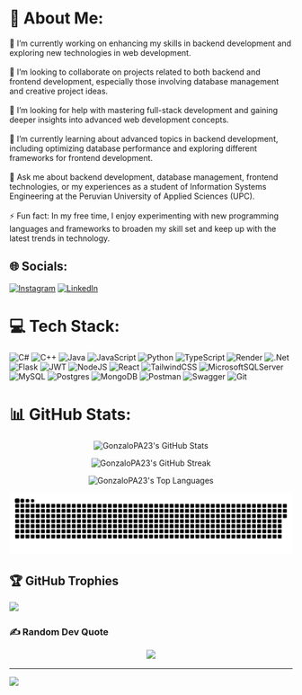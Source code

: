 # 💫 About Me:
🔭 I’m currently working on enhancing my skills in backend development and exploring new technologies in web development.<br><br>👯 I’m looking to collaborate on projects related to both backend and frontend development, especially those involving database management and creative project ideas.<br><br>🤝 I’m looking for help with mastering full-stack development and gaining deeper insights into advanced web development concepts.<br><br>🌱 I’m currently learning about advanced topics in backend development, including optimizing database performance and exploring different frameworks for frontend development.<br><br>💬 Ask me about backend development, database management, frontend technologies, or my experiences as a student of Information Systems Engineering at the Peruvian University of Applied Sciences (UPC).<br><br>⚡ Fun fact: In my free time, I enjoy experimenting with new programming languages and frameworks to broaden my skill set and keep up with the latest trends in technology.


## 🌐 Socials:
[![Instagram](https://img.shields.io/badge/Instagram-%23E4405F.svg?logo=Instagram&logoColor=white)](https://instagram.com/gonzalo.amaya23) [![LinkedIn](https://img.shields.io/badge/LinkedIn-%230077B5.svg?logo=linkedin&logoColor=white)](https://linkedin.com/in/gonzalopa23) 

# 💻 Tech Stack:
![C#](https://img.shields.io/badge/c%23-%23239120.svg?style=for-the-badge&logo=csharp&logoColor=white) ![C++](https://img.shields.io/badge/c++-%2300599C.svg?style=for-the-badge&logo=c%2B%2B&logoColor=white) ![Java](https://img.shields.io/badge/java-%23ED8B00.svg?style=for-the-badge&logo=openjdk&logoColor=white) ![JavaScript](https://img.shields.io/badge/javascript-%23323330.svg?style=for-the-badge&logo=javascript&logoColor=%23F7DF1E) ![Python](https://img.shields.io/badge/python-3670A0?style=for-the-badge&logo=python&logoColor=ffdd54) ![TypeScript](https://img.shields.io/badge/typescript-%23007ACC.svg?style=for-the-badge&logo=typescript&logoColor=white) ![Render](https://img.shields.io/badge/Render-%46E3B7.svg?style=for-the-badge&logo=render&logoColor=white) ![.Net](https://img.shields.io/badge/.NET-5C2D91?style=for-the-badge&logo=.net&logoColor=white) ![Flask](https://img.shields.io/badge/flask-%23000.svg?style=for-the-badge&logo=flask&logoColor=white) ![JWT](https://img.shields.io/badge/JWT-black?style=for-the-badge&logo=JSON%20web%20tokens) ![NodeJS](https://img.shields.io/badge/node.js-6DA55F?style=for-the-badge&logo=node.js&logoColor=white) ![React](https://img.shields.io/badge/react-%2320232a.svg?style=for-the-badge&logo=react&logoColor=%2361DAFB) ![TailwindCSS](https://img.shields.io/badge/tailwindcss-%2338B2AC.svg?style=for-the-badge&logo=tailwind-css&logoColor=white) ![MicrosoftSQLServer](https://img.shields.io/badge/Microsoft%20SQL%20Server-CC2927?style=for-the-badge&logo=microsoft%20sql%20server&logoColor=white) ![MySQL](https://img.shields.io/badge/mysql-4479A1.svg?style=for-the-badge&logo=mysql&logoColor=white) ![Postgres](https://img.shields.io/badge/postgres-%23316192.svg?style=for-the-badge&logo=postgresql&logoColor=white) ![MongoDB](https://img.shields.io/badge/MongoDB-%234ea94b.svg?style=for-the-badge&logo=mongodb&logoColor=white) ![Postman](https://img.shields.io/badge/Postman-FF6C37?style=for-the-badge&logo=postman&logoColor=white) ![Swagger](https://img.shields.io/badge/-Swagger-%23Clojure?style=for-the-badge&logo=swagger&logoColor=white) ![Git](https://img.shields.io/badge/git-%23F05033.svg?style=for-the-badge&logo=git&logoColor=white)
# 📊 GitHub Stats:

<p align="center">
    <img src="https://github-readme-stats.vercel.app/api?username=GonzaloPA23&theme=dark&hide_border=false&include_all_commits=false&count_private=false" alt="GonzaloPA23's GitHub Stats" />
</p>

<p align="center">
    <img src="https://github-readme-streak-stats.herokuapp.com/?user=GonzaloPA23&theme=dark&hide_border=false" alt="GonzaloPA23's GitHub Streak" />
</p>

<p align="center">
    <img src="https://github-readme-stats.vercel.app/api/top-langs/?username=GonzaloPA23&theme=dark&hide_border=false&include_all_commits=false&count_private=false&layout=compact" alt="GonzaloPA23's Top Languages" />
</p>

<p align="center">
 <img width="1000" src="assets/github-snake.svg" alt="snake"/>
</p>

## 🏆 GitHub Trophies
![](https://github-profile-trophy.vercel.app/?username=GonzaloPA23&theme=juicyfresh&no-frame=false&no-bg=false&margin-w=4)

### ✍️ Random Dev Quote

<p align="center">
    <img src="https://quotes-github-readme.vercel.app/api?type=horizontal&theme=merko" />
</p>

---
[![](https://visitcount.itsvg.in/api?id=GonzaloPA23&icon=0&color=3)](https://visitcount.itsvg.in)

<!-- Proudly created with GPRM ( https://gprm.itsvg.in ) -->
